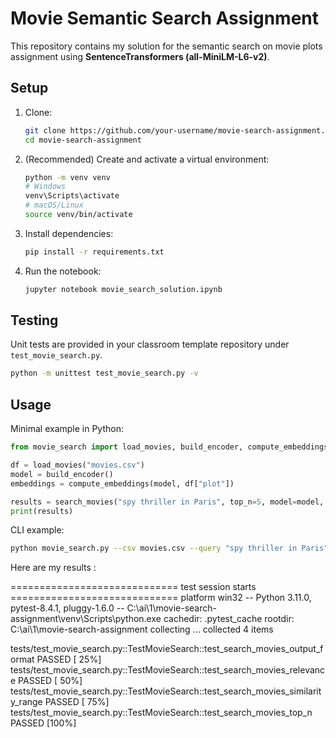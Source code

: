 # Movie Semantic Search Assignment

This repository contains my solution for the semantic search on movie plots assignment using **SentenceTransformers (all-MiniLM-L6-v2)**.

## Setup
1. Clone:
   ```bash
   git clone https://github.com/your-username/movie-search-assignment.git
   cd movie-search-assignment
   ```
2. (Recommended) Create and activate a virtual environment:
   ```bash
   python -m venv venv
   # Windows
   venv\Scripts\activate
   # macOS/Linux
   source venv/bin/activate
   ```
3. Install dependencies:
   ```bash
   pip install -r requirements.txt
   ```
4. Run the notebook:
   ```bash
   jupyter notebook movie_search_solution.ipynb
   ```

## Testing
Unit tests are provided in your classroom template repository under `test_movie_search.py`.  

```bash
python -m unittest test_movie_search.py -v
```

## Usage
Minimal example in Python:
```python
from movie_search import load_movies, build_encoder, compute_embeddings, search_movies

df = load_movies("movies.csv")
model = build_encoder()
embeddings = compute_embeddings(model, df["plot"])

results = search_movies("spy thriller in Paris", top_n=5, model=model, df=df, embeddings=embeddings)
print(results)
```
CLI example:
```bash
python movie_search.py --csv movies.csv --query "spy thriller in Paris" --top-n 5
```

Here are my results :


============================= test session starts =============================
platform win32 -- Python 3.11.0, pytest-8.4.1, pluggy-1.6.0 -- C:\ai\1\movie-search-assignment\venv\Scripts\python.exe
cachedir: .pytest_cache
rootdir: C:\ai\1\movie-search-assignment
collecting ... collected 4 items

tests/test_movie_search.py::TestMovieSearch::test_search_movies_output_format PASSED [ 25%]
tests/test_movie_search.py::TestMovieSearch::test_search_movies_relevance PASSED [ 50%]
tests/test_movie_search.py::TestMovieSearch::test_search_movies_similarity_range PASSED [ 75%]
tests/test_movie_search.py::TestMovieSearch::test_search_movies_top_n PASSED [100%]

